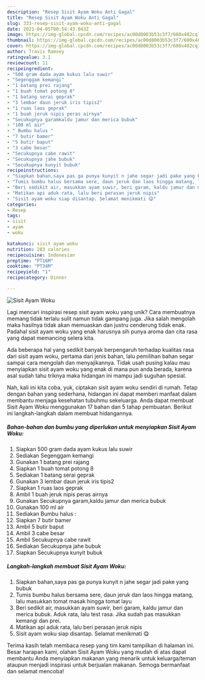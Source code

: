 ```yaml
---
description: "Resep Sisit Ayam Woku Anti Gagal"
title: "Resep Sisit Ayam Woku Anti Gagal"
slug: 333-resep-sisit-ayam-woku-anti-gagal
date: 2021-04-05T00:54:43.043Z
image: https://img-global.cpcdn.com/recipes/ac00d8003b53c3f7/680x482cq70/sisit-ayam-woku-foto-resep-utama.jpg
thumbnail: https://img-global.cpcdn.com/recipes/ac00d8003b53c3f7/680x482cq70/sisit-ayam-woku-foto-resep-utama.jpg
cover: https://img-global.cpcdn.com/recipes/ac00d8003b53c3f7/680x482cq70/sisit-ayam-woku-foto-resep-utama.jpg
author: Travis Ramsey
ratingvalue: 3.1
reviewcount: 11
recipeingredient:
- "500 gram dada ayam kukus lalu suwir"
- "Segenggam kemangi"
- "1 batang prei rajang"
- "1 buah tomat potong 8"
- "1 batang serai geprak"
- "3 lembar daun jeruk iris tipis2"
- "1 ruas laos geprak"
- "1 buah jeruk nipis peras airnya"
- "Secukupnya garamkaldu jamur dan merica bubuk"
- "100 ml air"
- " Bumbu halus "
- "7 butir bamer"
- "5 butir baput"
- "3 cabe besar"
- "Secukupnya cabe rawit"
- "Secukupnya jahe bubuk"
- "Secukupnya kunyit bubuk"
recipeinstructions:
- "Siapkan bahan,saya pas ga punya kunyit n jahe segar jadi pake yang bubuk"
- "Tumis bumbu halus bersama sere, daun jeruk dan laos hingga matang, lalu masukkan tomat masak hingga tomat layu"
- "Beri sedikit air, masukkan ayam suwir, beri garam, kaldu jamur dan merica bubuk. Aduk rata, lalu test rasa. Jika sudah pas masukkan kemangi dan prei."
- "Matikan api aduk rata, lalu beri perasan jeruk nipis"
- "Sisit ayam woku siap disantap. Selamat menikmati 😋"
categories:
- Resep
tags:
- sisit
- ayam
- woku

katakunci: sisit ayam woku 
nutrition: 283 calories
recipecuisine: Indonesian
preptime: "PT16M"
cooktime: "PT34M"
recipeyield: "1"
recipecategory: Dinner

---
```



![Sisit Ayam Woku](https://img-global.cpcdn.com/recipes/ac00d8003b53c3f7/680x482cq70/sisit-ayam-woku-foto-resep-utama.jpg)

Lagi mencari inspirasi resep sisit ayam woku yang unik? Cara membuatnya memang tidak terlalu sulit namun tidak gampang juga. Jika salah mengolah maka hasilnya tidak akan memuaskan dan justru cenderung tidak enak. Padahal sisit ayam woku yang enak harusnya sih punya aroma dan cita rasa yang dapat memancing selera kita.



Ada beberapa hal yang sedikit banyak berpengaruh terhadap kualitas rasa dari sisit ayam woku, pertama dari jenis bahan, lalu pemilihan bahan segar sampai cara mengolah dan menyajikannya. Tidak usah pusing kalau mau menyiapkan sisit ayam woku yang enak di mana pun anda berada, karena asal sudah tahu triknya maka hidangan ini mampu jadi suguhan spesial.


Nah, kali ini kita coba, yuk, ciptakan sisit ayam woku sendiri di rumah. Tetap dengan bahan yang sederhana, hidangan ini dapat memberi manfaat dalam membantu menjaga kesehatan tubuhmu sekeluarga. Anda dapat membuat Sisit Ayam Woku menggunakan 17 bahan dan 5 tahap pembuatan. Berikut ini langkah-langkah dalam membuat hidangannya.

<!--inarticleads1-->

##### Bahan-bahan dan bumbu yang diperlukan untuk menyiapkan Sisit Ayam Woku:

1. Siapkan 500 gram dada ayam kukus lalu suwir
1. Sediakan Segenggam kemangi
1. Gunakan 1 batang prei rajang
1. Siapkan 1 buah tomat potong 8
1. Sediakan 1 batang serai geprak
1. Gunakan 3 lembar daun jeruk iris tipis2
1. Siapkan 1 ruas laos geprak
1. Ambil 1 buah jeruk nipis peras airnya
1. Gunakan Secukupnya garam,kaldu jamur dan merica bubuk
1. Gunakan 100 ml air
1. Sediakan  Bumbu halus :
1. Siapkan 7 butir bamer
1. Ambil 5 butir baput
1. Ambil 3 cabe besar
1. Ambil Secukupnya cabe rawit
1. Sediakan Secukupnya jahe bubuk
1. Siapkan Secukupnya kunyit bubuk




<!--inarticleads2-->

##### Langkah-langkah membuat Sisit Ayam Woku:

1. Siapkan bahan,saya pas ga punya kunyit n jahe segar jadi pake yang bubuk
1. Tumis bumbu halus bersama sere, daun jeruk dan laos hingga matang, lalu masukkan tomat masak hingga tomat layu
1. Beri sedikit air, masukkan ayam suwir, beri garam, kaldu jamur dan merica bubuk. Aduk rata, lalu test rasa. Jika sudah pas masukkan kemangi dan prei.
1. Matikan api aduk rata, lalu beri perasan jeruk nipis
1. Sisit ayam woku siap disantap. Selamat menikmati 😋




Terima kasih telah membaca resep yang tim kami tampilkan di halaman ini. Besar harapan kami, olahan Sisit Ayam Woku yang mudah di atas dapat membantu Anda menyiapkan makanan yang menarik untuk keluarga/teman ataupun menjadi inspirasi untuk berjualan makanan. Semoga bermanfaat dan selamat mencoba!
